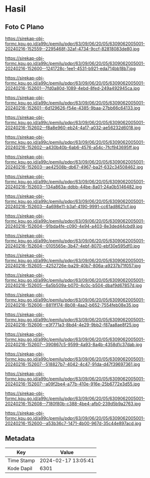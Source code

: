 # Hasil

## Foto C Plano

https://sirekap-obj-formc.kpu.go.id/a99c/pemilu/pdpr/63/09/06/20/05/6309062005001-20240216-152559--2295468f-32af-4734-9ccf-82818083de80.jpg

https://sirekap-obj-formc.kpu.go.id/a99c/pemilu/pdpr/63/09/06/20/05/6309062005001-20240216-152600--1241728c-1ee1-4531-b921-eda714bb18b7.jpg

https://sirekap-obj-formc.kpu.go.id/a99c/pemilu/pdpr/63/09/06/20/05/6309062005001-20240216-152601--7fd0a80d-1089-4ebd-8fed-249a492945ca.jpg

https://sirekap-obj-formc.kpu.go.id/a99c/pemilu/pdpr/63/09/06/20/05/6309062005001-20240216-152601--6d129626-f54e-4385-9baa-27bb66c64133.jpg

https://sirekap-obj-formc.kpu.go.id/a99c/pemilu/pdpr/63/09/06/20/05/6309062005001-20240216-152602--f8a8e960-eb24-4a17-a032-ae56232d6018.jpg

https://sirekap-obj-formc.kpu.go.id/a99c/pemilu/pdpr/63/09/06/20/05/6309062005001-20240216-152602--a430b40b-6ab6-4576-a54c-7fcf943695ff.jpg

https://sirekap-obj-formc.kpu.go.id/a99c/pemilu/pdpr/63/09/06/20/05/6309062005001-20240216-152603--ae42508b-db67-4967-ba2f-632c34508462.jpg

https://sirekap-obj-formc.kpu.go.id/a99c/pemilu/pdpr/63/09/06/20/05/6309062005001-20240216-152603--134a863a-ddbb-44be-8a01-24a0b5146482.jpg

https://sirekap-obj-formc.kpu.go.id/a99c/pemilu/pdpr/63/09/06/20/05/6309062005001-20240216-152603--4a698e11-b3af-4190-9991-cc61ad8621cf.jpg

https://sirekap-obj-formc.kpu.go.id/a99c/pemilu/pdpr/63/09/06/20/05/6309062005001-20240216-152604--91bda4fe-c090-4e94-a403-8e3ded44cbd9.jpg

https://sirekap-obj-formc.kpu.go.id/a99c/pemilu/pdpr/63/09/06/20/05/6309062005001-20240216-152604--0105565e-3b47-4ebf-8070-ebf30e595df0.jpg

https://sirekap-obj-formc.kpu.go.id/a99c/pemilu/pdpr/63/09/06/20/05/6309062005001-20240216-152605--4252726e-ba29-40b7-806a-a9237b71f057.jpg

https://sirekap-obj-formc.kpu.go.id/a99c/pemilu/pdpr/63/09/06/20/05/6309062005001-20240216-152605--6a5b509a-b070-4c0c-b504-dbaf9d67857d.jpg

https://sirekap-obj-formc.kpu.go.id/a99c/pemilu/pdpr/63/09/06/20/05/6309062005001-20240216-152606--8811f174-8b08-4aa2-b652-7554feb08e35.jpg

https://sirekap-obj-formc.kpu.go.id/a99c/pemilu/pdpr/63/09/06/20/05/6309062005001-20240216-152606--e3f771a3-8bd4-4e29-9bb2-f87aa8ae8f25.jpg

https://sirekap-obj-formc.kpu.go.id/a99c/pemilu/pdpr/63/09/06/20/05/6309062005001-20240216-152607--390867c5-9599-4a93-8a4b-4358d1c37dab.jpg

https://sirekap-obj-formc.kpu.go.id/a99c/pemilu/pdpr/63/09/06/20/05/6309062005001-20240216-152607--518827b7-4042-4c47-91da-d47f39697361.jpg

https://sirekap-obj-formc.kpu.go.id/a99c/pemilu/pdpr/63/09/06/20/05/6309062005001-20240216-152607--a09f2be4-a77b-410e-916e-25b6772e3d55.jpg

https://sirekap-obj-formc.kpu.go.id/a99c/pemilu/pdpr/63/09/06/20/05/6309062005001-20240216-152608--7180f80b-c388-4be4-afb0-239d5b9a2763.jpg

https://sirekap-obj-formc.kpu.go.id/a99c/pemilu/pdpr/63/09/06/20/05/6309062005001-20240216-152600--a53b36c7-1471-4b00-967d-35c44e897acd.jpg


## Metadata

| Key        | Value               |
| ---------- | ------------------- |
| Time Stamp | 2024-02-17 13:05:41 |
| Kode Dapil | 6301                |




